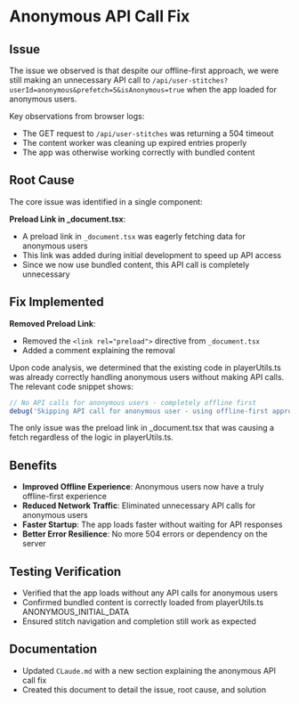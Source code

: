 # Anonymous API Call Fix

## Issue

The issue we observed is that despite our offline-first approach, we were still making an unnecessary API call to `/api/user-stitches?userId=anonymous&prefetch=5&isAnonymous=true` when the app loaded for anonymous users.

Key observations from browser logs:
- The GET request to `/api/user-stitches` was returning a 504 timeout
- The content worker was cleaning up expired entries properly
- The app was otherwise working correctly with bundled content

## Root Cause

The core issue was identified in a single component:

**Preload Link in _document.tsx**:
- A preload link in `_document.tsx` was eagerly fetching data for anonymous users
- This link was added during initial development to speed up API access
- Since we now use bundled content, this API call is completely unnecessary

## Fix Implemented

**Removed Preload Link**:
- Removed the `<link rel="preload">` directive from `_document.tsx`
- Added a comment explaining the removal

Upon code analysis, we determined that the existing code in playerUtils.ts was already correctly handling anonymous users without making API calls. The relevant code snippet shows:

```javascript
// No API calls for anonymous users - completely offline first
debug('Skipping API call for anonymous user - using offline-first approach');
```

The only issue was the preload link in _document.tsx that was causing a fetch regardless of the logic in playerUtils.ts.

## Benefits

- **Improved Offline Experience**: Anonymous users now have a truly offline-first experience
- **Reduced Network Traffic**: Eliminated unnecessary API calls for anonymous users
- **Faster Startup**: The app loads faster without waiting for API responses
- **Better Error Resilience**: No more 504 errors or dependency on the server

## Testing Verification

- Verified that the app loads without any API calls for anonymous users
- Confirmed bundled content is correctly loaded from playerUtils.ts ANONYMOUS_INITIAL_DATA
- Ensured stitch navigation and completion still work as expected

## Documentation

- Updated `CLaude.md` with a new section explaining the anonymous API call fix
- Created this document to detail the issue, root cause, and solution